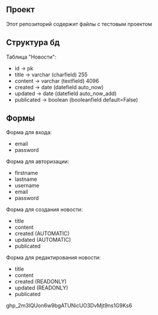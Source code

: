 ## Проект

Этот репозиторий содержит файлы с тестовым проектом

## Структура бд

Таблица "Новости":
- id -> pk
- title -> varchar (charfield) 255
- content -> varchar (textfield) 4096
- created -> date (datefield auto_now)
- updated -> date (datefield auto_now_add)
- publicated -> boolean (booleanfield default=False)


## Формы

Форма для входа:
- email
- password

Форма для авторизации:
- firstname
- lastname
- username
- email
- password

Форма для создания новости:
- title
- content
- created (AUTOMATIC)
- updated (AUTOMATIC)
- publicated

Форма для редактирования новости:
- title
- content
- created (READONLY)
- updated (READONLY)
- publicated

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